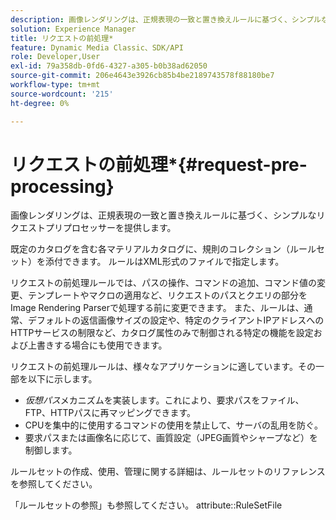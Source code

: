 ```yaml
---
description: 画像レンダリングは、正規表現の一致と置き換えルールに基づく、シンプルなリクエストプリプロセッサーを提供します。
solution: Experience Manager
title: リクエストの前処理*
feature: Dynamic Media Classic、SDK/API
role: Developer,User
exl-id: 79a358db-0fd6-4327-a305-b0b38ad62050
source-git-commit: 206e4643e3926cb85b4be2189743578f88180be7
workflow-type: tm+mt
source-wordcount: '215'
ht-degree: 0%

---
```


# リクエストの前処理*{#request-pre-processing}

画像レンダリングは、正規表現の一致と置き換えルールに基づく、シンプルなリクエストプリプロセッサーを提供します。

既定のカタログを含む各マテリアルカタログに、規則のコレクション（ルールセット）を添付できます。 ルールはXML形式のファイルで指定します。

リクエストの前処理ルールでは、パスの操作、コマンドの追加、コマンド値の変更、テンプレートやマクロの適用など、リクエストのパスとクエリの部分をImage Rendering Parserで処理する前に変更できます。 また、ルールは、通常、デフォルトの返信画像サイズの設定や、特定のクライアントIPアドレスへのHTTPサービスの制限など、カタログ属性のみで制御される特定の機能を設定および上書きする場合にも使用できます。

リクエストの前処理ルールは、様々なアプリケーションに適しています。その一部を以下に示します。

* *仮想パス*&#x200B;メカニズムを実装します。これにより、要求パスをファイル、FTP、HTTPパスに再マッピングできます。
* CPUを集中的に使用するコマンドの使用を禁止して、サーバの乱用を防ぐ。
* 要求パスまたは画像名に応じて、画質設定（JPEG画質やシャープなど）を制御します。

ルールセットの作成、使用、管理に関する詳細は、ルールセットのリファレンスを参照してください。

「ルールセットの参照」も参照してください。 attribute::RuleSetFile
